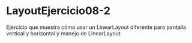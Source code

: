 # LayoutEjercicio08-2
Ejercicio que muestra cómo usar un LinearLayout diferente para pantalla vertical y horizontal y manejo de LinearLayout
